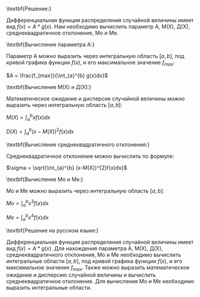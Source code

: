 

\textbf{Решение:} 

Дифференциальная функция распределения случайной величины имеет вид $f(x) = A*g(x)$. Нам необходимо вычислить параметр А, М(X), Д(Х), среднеквадратичное отклонение, Мо и Me.

\textbf{Вычисление параметра А:}

Параметр А можно выразить через интегральную область $[a,b]$, под кривой графика функции $f(x)$, и его максимальное значение $f_{max}$:

$A = \frac{f_{max}}{\int_{a}^{b} g(x)dx}$

\textbf{Вычисление М(X) и Д(Х):}

Математическое ожидание и дисперсия случайной величины можно выразить через интегральную область $[a,b]$:

$M(X) = \int_{a}^{b} xf(x)dx$

$D(X) = \int_{a}^{b} (x-M(X))^{2}f(x)dx$

\textbf{Вычисление среднеквадратичного отклонения:}

Среднеквадратичное отклонение можно вычислить по формуле:

$\sigma = \sqrt{\int_{a}^{b} (x-M(X))^{2}f(x)dx}$

\textbf{Вычисление Мо и Me:}

Мо и Me можно выразить через интегральную область $[a,b]$:

$Mo = \int_{a}^{b} x^{3}f(x)dx$

$Me = \int_{a}^{b} x^{4}f(x)dx$

\textbf{Решение на русском языке:}

Дифференциальная функция распределения случайной величины имеет вид $f(x) = A*g(x)$. Для нахождения параметра А, М(X), Д(Х), среднеквадратичного отклонения, Мо и Me необходимо вычислить интегральные области $[a,b]$, под кривой графика функции $f(x)$, и его максимальное значение $f_{max}$. Также можно выразить математическое ожидание и дисперсию случайной величины и вычислить среднеквадратичное отклонение. Для вычисления Мо и Me необходимо выразить интегральные области.